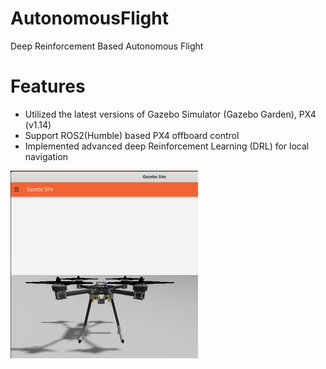 
# AutonomousFlight
Deep Reinforcement Based Autonomous Flight

# Features
- Utilized the latest versions of Gazebo Simulator (Gazebo Garden), PX4 (v1.14)
- Support ROS2(Humble) based PX4 offboard control
- Implemented advanced deep Reinforcement Learning (DRL) for local navigation

<img src="img/img1.png" width="300" height="300">
